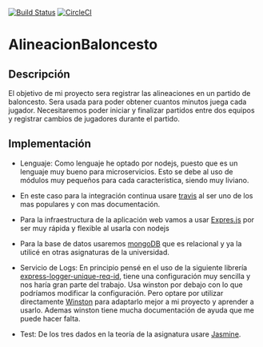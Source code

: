 [![Build Status](https://travis-ci.org/jmplz14/AlineacionBaloncesto.svg?branch=master)](https://travis-ci.org/jmplz14/AlineacionBaloncesto)
[![CircleCI](https://circleci.com/gh/jmplz14/AlineacionBaloncesto.svg?style=svg)](https://circleci.com/gh/jmplz14/AlineacionBaloncesto)
# AlineacionBaloncesto
## Descripción
El objetivo de mi proyecto sera registrar las alineaciones en un partido de baloncesto. Sera usada para poder obtener cuantos minutos juega cada jugador. Necesitaremos poder iniciar y finalizar partidos entre dos equipos y registrar cambios de jugadores durante el partido. 

## Implementación
- Lenguaje: Como lenguaje he optado por nodejs, puesto que es un lenguaje muy bueno para microservicios. Esto se debe al uso de módulos muy pequeños para cada característica, siendo muy liviano.

- En este caso para la integración continua usare [travis](https://travis-ci.org/) al ser uno de los mas populares y con mas documentación.

- Para la infraestructura de la aplicación web vamos a usar [Expres.js](https://expressjs.com/es/) por ser muy rápida y flexible al usarla con nodejs

- Para la base de datos usaremos [mongoDB](https://www.mongodb.com/es) que es relacional y ya la utilicé en otras asignaturas de la universidad. 

- Servicio de Logs: En principio pensé en el uso de la siguiente librería [express-logger-unique-req-id](https://www.npmjs.com/package/express-logger-unique-req-id), tiene una configuración muy sencilla  y nos haría gran parte del trabajo. Usa winston por debajo con lo que podríamos modificar la configuración. Pero optare por utilizar directamente [Winston](https://www.npmjs.com/package/winston) para adaptarlo mejor a mi proyecto y aprender a usarlo. Ademas winston tiene mucha documentación de ayuda que me puede hacer falta. 

- Test: De los tres dados en la teoría de la asignatura usare [Jasmine](https://jasmine.github.io/).
